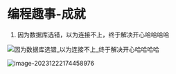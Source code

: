 # 编程趣事-成就

1. 因为数据库选错，以为连接不上，终于解决开心哈哈哈哈

![因为数据库选错_以为连接不上_终于解决开心哈哈哈哈](F:\java\JavaWeb小学期\项目中遇到的难题与趣事\因为数据库选错_以为连接不上_终于解决开心哈哈哈哈.png)

![image-20231222174458976](C:\Users\86193\AppData\Roaming\Typora\typora-user-images\image-20231222174458976.png)